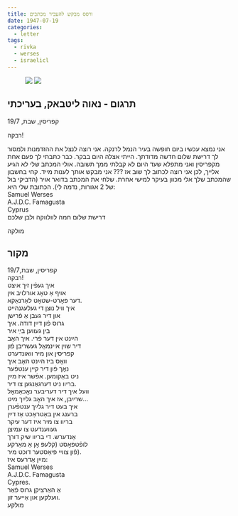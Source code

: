 ```yaml
---
title: ורסס מבקש להעביר מכתבים
date: 1947-07-19
categories:
  - letter
tags:
  - rivka
  - werses
  - israelicl
---
```


<figure class="half">
    <a  href="/pupko-papers/assets/images/1947-07-19-werses-1.jpg">
    <img src="/pupko-papers/assets/images/1947-07-19-werses-1.jpg"></a>
    <a  href="/pupko-papers/assets/images/1947-07-19-werses-2.jpg">
    <img src="/pupko-papers/assets/images/1947-07-19-werses-2.jpg"></a>
</figure>

## תרגום - נאוה ליטבאק, בעריכתי

קפריסין, שבת, 19/7

רבקה!

אני נמצא עכשיו ביום חופשה בעיר הנמל לרנקה. אני רוצה לנצל את ההזדמנות ולמסור לך דרישת
שלום חדשה מדודתך. הייתי אצלה היום בבקר. כבר כתבתי לך פעם אחת מקפריסין ואני מתפלא
שעד היום לא קבלתי ממך תשובה. אולי המכתב שלי לא הגיע אלייך, לכן אני רוצה לכתוב לך שוב אז
???
אני מבקש אותך לענות מייד. קחי בחשבון שהמכתב שלך אלי
מכוון בעיקר למישי אחרת.
שלחי את המכתב בדואר אויר (הדביקי בול של 2 אגורות, נדמה לי).
הכתובת שלי היא:  
Samuel Werses  
A.J.D.C. Famagusta  
Cyprus  
דרישת שלום חמה לוולווקה ולבן שלכם

מולקה


## מקור

קפריסין,  שבת,19/7  
רבקה!  
איך געפֿין זיך איצט  
אויף אַ טאׇג אורלויב אין  
דער פּאׇרט-שטאׇט לאַרנאַקא.  
איך וויל נוצן די געלעגנהייט  
און דיר געבן אַ פֿרישן  
גרוס פֿון דײַן דודה. איך  
בין געווען בײַ איר  
הײַנט אין דער פֿרי. איך האׇב  
דיר שוין איינמאׇל געשריבן פֿון  
קפריסין און מיר וואונדערט  
וואׇס ביז הײַנט האׇב איך  
נאׇך פֿון דיר קיין ענטפֿער  
ניט באַקומען. אפֿשר איז מײַן  
בריוו ניט דערגאַנגען צו דיר.  
וועל איך דיר דעריבער נאׇכאַמאׇל   
שרײַבן, אז איך האׇב גלײַך מיט...  
איך בעט דיר גלײַך ענטפֿערן  
ברענג אין באַטראַכט אַז דײַן   
בריוו צו מיר איז דער עיקר  
געווענדעט צו עמיצן  
אַנדערש. די בריוו שיק דורך  
לופֿטפּאׇסט (קלעפּ אׇן אַ מאַרקע   
פֿון צוויי פּיאַסטער דוכט מיר).  
מײַן אַדרעס איז:   
Samuel Werses  
A.J.D.C. Famagusta  
Cypres.  
אַ האַרציקן גרוס פֿאַר  
וועלקען און אַייער זון.  
מולקע  
